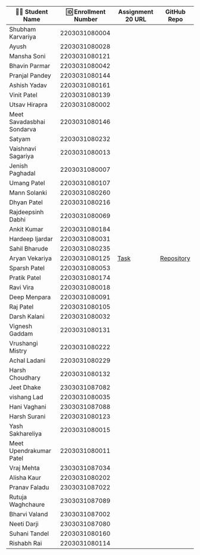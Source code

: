 | 👩‍🎓 Student Name       | 🆔 Enrollment Number | Assignment 20 URL | GitHub Repo |
|-----------------------|----------------------|-------------------|-------------|
| Shubham Karvariya     | 2203031080004        |                   |             |
| Ayush                 | 2203031080028        |                   |             |
| Mansha Soni           | 2203031080121        |                   |             |
| Bhavin Parmar         | 2203031080042        |                   |             |
| Pranjal Pandey        | 2203031080144        |                   |             |
| Ashish Yadav          | 2203031080161        |                   |             |
| Vinit Patel           | 2203031080139        |                   |             |
| Utsav Hirapra         | 2203031080002        |                   |             |
| Meet Savadasbhai Sondarva | 2203031080146    |                   |             |
| Satyam                | 2203031080232        |                   |             |
| Vaishnavi Sagariya    | 2203031080013        |                   |             |
| Jenish Paghadal       | 2203031080007        |                   |             |
| Umang Patel           | 2203031080107        |                   |             |
| Mann Solanki          | 2203031080260        |                   |             |
| Dhyan Patel           | 2203031080216        |                   |             |
| Rajdeepsinh Dabhi     | 2203031080069        |                   |             |
| Ankit Kumar           | 2203031080184        |                   |             |
| Hardeep Ijardar       | 2203031080031        |                   |             |
| Sahil Bharude         | 2203031080235        |                   |             |
| Aryan Vekariya        | 2203031080125        |[Task](https://github.com/aaryanvekariya/BarterX/blob/Bun/index.js)|[Repository](https://github.com/aaryanvekariya/BarterX)|
| Sparsh Patel          | 2203031080053        |                   |             |
| Pratik Patel          | 2203031080174        |                   |             |
| Ravi Vira             | 2203031080018        |                   |             |
| Deep Menpara          | 2203031080091        |                   |             |
| Raj Patel             | 2203031080105        |                   |             |
| Darsh Kalani          | 2203031080032        |                   |             |
| Vignesh Gaddam        | 2203031080131        |                   |             |
| Vrushangi Mistry      | 2203031080222        |                   |             |
| Achal Ladani          | 2203031080229        |                   |             |
| Harsh Choudhary       | 2203031080132        |                   |             |
| Jeet Dhake            | 2303031087082        |                   |             |
| vishang Lad           | 2203031080035        |                   |             |
| Hani Vaghani          | 2303031087088        |                   |             |
| Harsh Surani          | 2203031080123        |                   |             |
| Yash Sakhareliya      | 2203031080015        |                   |             |
| Meet Upendrakumar Patel | 2203031080011      |                   |             |
| Vraj Mehta            | 2303031087034        |                   |             |
| Alisha Kaur           | 2203031080202        |                   |             |
| Pranav Faladu         | 2303031087022        |                   |             |
| Rutuja Waghchaure     | 2303031087089        |                   |             |
| Bharvi Valand         | 2303031087002        |                   |             |
| Neeti Darji           | 2303031087080        |                   |             |
| Suhani Tandel         | 2203031080160        |                   |             |
| Rishabh Rai           | 2203031080114        |                   |             |

